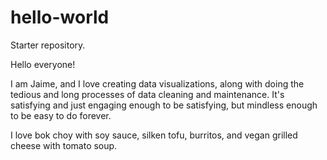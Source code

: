 # hello-world
Starter repository.

Hello everyone!

I am Jaime, and I love creating data visualizations, along with doing the tedious and long processes of data cleaning and maintenance. It's satisfying and just engaging enough to be satisfying, but mindless enough to be easy to do forever. 

I love bok choy with soy sauce, silken tofu, burritos, and vegan grilled cheese with tomato soup.
